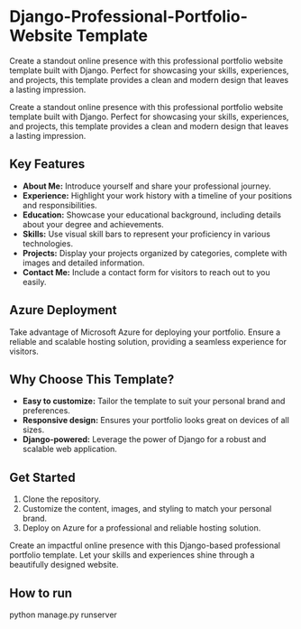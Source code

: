 # Django-Professional-Portfolio-Website Template
Create a standout online presence with this professional portfolio website template built with Django. Perfect for showcasing your skills, experiences, and projects, this template provides a clean and modern design that leaves a lasting impression.

Create a standout online presence with this professional portfolio website template built with Django. Perfect for showcasing your skills, experiences, and projects, this template provides a clean and modern design that leaves a lasting impression.

## Key Features

- **About Me:** Introduce yourself and share your professional journey.
- **Experience:** Highlight your work history with a timeline of your positions and responsibilities.
- **Education:** Showcase your educational background, including details about your degree and achievements.
- **Skills:** Use visual skill bars to represent your proficiency in various technologies.
- **Projects:** Display your projects organized by categories, complete with images and detailed information.
- **Contact Me:** Include a contact form for visitors to reach out to you easily.

## Azure Deployment

Take advantage of Microsoft Azure for deploying your portfolio. Ensure a reliable and scalable hosting solution, providing a seamless experience for visitors.

## Why Choose This Template?

- **Easy to customize:** Tailor the template to suit your personal brand and preferences.
- **Responsive design:** Ensures your portfolio looks great on devices of all sizes.
- **Django-powered:** Leverage the power of Django for a robust and scalable web application.

## Get Started

1. Clone the repository.
2. Customize the content, images, and styling to match your personal brand.
3. Deploy on Azure for a professional and reliable hosting solution.

Create an impactful online presence with this Django-based professional portfolio template. Let your skills and experiences shine through a beautifully designed website.
## How to run
python manage.py runserver
